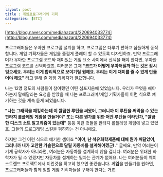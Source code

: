 ```yaml
---
layout: post
title : 게임프로그래머와 기획
categories: [ETC]
---
```


[http://blog.naver.com/mediahazard/220694033774](http://blog.naver.com/mediahazard/220694033774)


프로그래머들은 우아한 프로그램 설계를 하고, 프로그램은 다루기 편하고 심플하게 동작합니다.
게임 기획자들은 게임을 즐겁게 플레이 할 수 있도록 디자인하죠. 만약 프로그래머가 우아한 프로그램 코드와 재미있는 게임 요소 사이에서 선택을 해야 한다면, 우아한 프로그램 코드를 선택하겠죠.
여러분은 그때 **“코드가 어떻게 우아해질까 하는 것은 잠시 잊으세요. 우리는 이게 합리적으로 보이기릴 원해요. 우리는 이게 재미를 줄 수 있게 만들어야 해요"** 라고 말해 줄 게임 기획자가 필요합니다.

나는 12명 정도의 사람들이 참여했던 어떤 심포지움에 있었습니다. 우리가 무엇을 해야 하는지 말해달라는 요청을 받았을 때 나는 프로그래머/게임 기획자들이 이런 식으로 얘기하는 것을 계속 듣게 되었습니다.

**"나는 그래픽을 패킹하는데 이 깔끔한 루틴을 써왔어, 그러니까 이 루틴을 써먹을 수 있는 판타지 롤플레잉 게임을 만들거야" 또는 다른 뭔가를 위한 어떤 루틴들 이라던가, "깔끔한 디스크 소트 알고리즘이 있는데"** 등등 이런 것들을 판타지 롤플레잉 게임에 넣고 있었죠.
그들의 프로그래밍 스킬을 폄하하는 건 아니에요.

하지만 그건 이런 식으로 얘기한 셈이죠 **"이야, 난 석유화학제품에 대해 뭔가 깨달았어, 그러니까 내가 고안한 가솔린으로 달릴 자동차를 설계해야겠군!."** 글쎄요, 만약 여러분이 기계 공학자가 아니라면, 여러분은 자동차를 설계하지 않을 겁니다. 여러분은 위대한 화학자가 될 수 있겠지만 자동차를 설계하는 일과는 관계가 없어요.
나는 여러분들이 웨이스트랜드 프로젝트에서 이런것을 확고히 했으면 좋겠습니다. **게임**을 만들기를 원하면, 프로그래머들과 함께 일할 게임 기획자들을 구해야 한다는 거죠.

